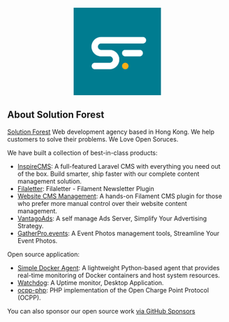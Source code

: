 <p align="center"><a href="https://solutionforest.com" target="_blank"><img src="https://github.com/solutionforest/.github/blob/main/docs/images/sf.png?raw=true" width="200"></a></p>

## About Solution Forest

[Solution Forest](https://solutionforest.com) Web development agency based in Hong Kong. We help customers to solve their problems. We Love Open Soruces. 

We have built a collection of best-in-class products:

- [InspireCMS](https://inspirecms.net): A full-featured Laravel CMS with everything you need out of the box. Build smarter, ship faster with our complete content management solution.
- [Filaletter](https://filaletter.solutionforest.net): Filaletter - Filament Newsletter Plugin
- [Website CMS Management](https://filamentphp.com/plugins/solution-forest-cms-website): A hands-on Filament CMS plugin for those who prefer more manual control over their website content management.
- [VantagoAds](https://vantagoads.com): A self manage Ads Server, Simplify Your Advertising Strategy.
- [GatherPro.events](https://gatherpro.events): A Event Photos management tools, Streamline Your Event Photos.

Open source application:

- [Simple Docker Agent](https://github.com/solutionforest/simple-docker-agent): A lightweight Python-based agent that provides real-time monitoring of Docker containers and host system resources.
- [Watchdog](https://github.com/solutionforest/Watchdog): A Uptime monitor, Desktop Application.
- [ocpp-php](https://github.com/solutionforest/ocpp-php): PHP implementation of the Open Charge Point Protocol (OCPP).

You can also sponsor our open source work [via GitHub Sponsors](https://github.com/sponsors/solutionforest)
